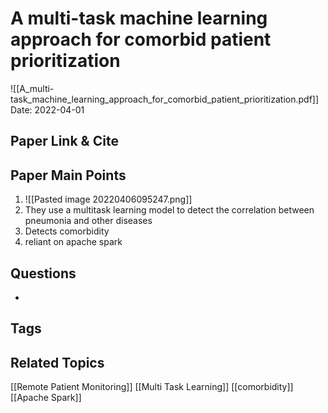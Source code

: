 
# A multi-task machine learning approach for comorbid patient prioritization
![[A_multi-task_machine_learning_approach_for_comorbid_patient_prioritization.pdf]]
Date: 2022-04-01

## Paper Link & Cite


## Paper Main Points
1. ![[Pasted image 20220406095247.png]]
2. They use a multitask learning model to detect the correlation between pneumonia and other diseases 
3. Detects comorbidity
4. reliant on apache spark

## Questions
- 

## Tags

## Related Topics
[[Remote Patient Monitoring]]
[[Multi Task Learning]]
[[comorbidity]]
[[Apache Spark]]